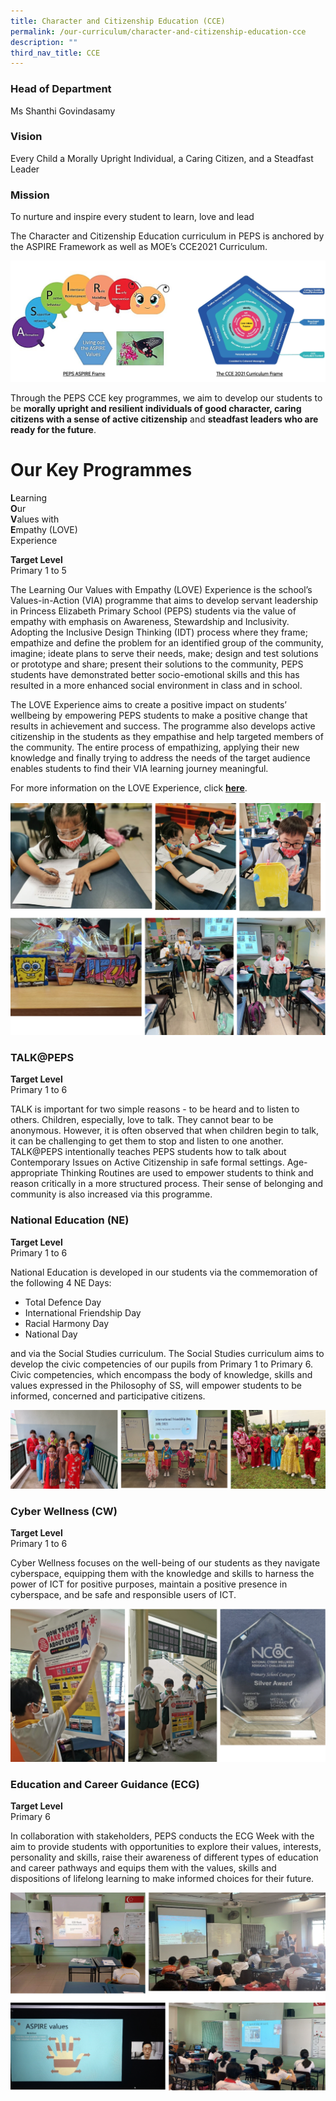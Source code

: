 ```yaml
---
title: Character and Citizenship Education (CCE)
permalink: /our-curriculum/character-and-citizenship-education-cce
description: ""
third_nav_title: CCE
---
```



### Head of Department

Ms Shanthi Govindasamy
  
### Vision

Every Child a Morally Upright Individual, a Caring Citizen, and a Steadfast Leader

### Mission

To nurture and inspire every student to learn, love and lead

The Character and Citizenship Education curriculum in PEPS is anchored by the ASPIRE Framework as well as MOE’s CCE2021 Curriculum.

![](/images/CCE.png)

Through the PEPS CCE key programmes, we aim to develop our students to be **morally upright and resilient individuals of good character, caring citizens with a sense of active citizenship** and **steadfast leaders who are ready for the future**. 

  

# Our Key Programmes  

**L**earning <br>
**O**ur <br>
**V**alues with <br>
**E**mpathy (LOVE)<br>
Experience

  

**Target Level** <br>
Primary 1 to 5  

  

The Learning Our Values with Empathy (LOVE) Experience is the school’s Values-in-Action (VIA) programme that aims to develop servant leadership in Princess Elizabeth Primary School (PEPS) students via the value of empathy with emphasis on Awareness, Stewardship and Inclusivity. Adopting the Inclusive Design Thinking (IDT) process where they frame; empathize and define the problem for an identified group of the community, imagine; ideate plans to serve their needs, make; design and test solutions or prototype and share; present their solutions to the community, PEPS students have demonstrated better socio-emotional skills and this has resulted in a more enhanced social environment in class and in school.

The LOVE Experience aims to create a positive impact on students’ wellbeing by empowering PEPS students to make a positive change that results in achievement and success. The programme also develops active citizenship in the students as they empathise and help targeted members of the community. The entire process of empathizing, applying their new knowledge and finally trying to address the needs of the target audience enables students to find their VIA learning journey meaningful.

For more information on the LOVE Experience, click **[here](https://princesselizabethpri.moe.edu.sg/signature-programmes-n-events/learning-for-life-programme-student-leadership-n-via/values-in-action-via)**.


![](/images/CCE2.png)

### TALK@PEPS
  

**Target Level**  <br>
Primary 1 to 6
  
TALK is important for two simple reasons - to be heard and to listen to others. Children, especially, love to talk. They cannot bear to be anonymous. However, it is often observed that when children begin to talk, it can be challenging to get them to stop and listen to one another. TALK@PEPS intentionally teaches PEPS students how to talk about Contemporary Issues on Active Citizenship in safe formal settings. Age-appropriate Thinking Routines are used to empower students to think and reason critically in a more structured process. Their sense of belonging and community is also increased via this programme.  
  
### National Education (NE)
  
**Target Level** <br>
Primary 1 to 6

National Education is developed in our students via the commemoration of the following 4 NE Days:

*   Total Defence Day 
*   International Friendship Day
*   Racial Harmony Day
*   National Day

and via the Social Studies curriculum. The Social Studies curriculum aims to develop the civic competencies of our pupils from Primary 1 to Primary 6. Civic competencies, which encompass the body of knowledge, skills and values expressed in the Philosophy of SS, will empower students to be informed, concerned and participative citizens.

![](/images/CCE3.png)

### Cyber Wellness (CW)   
  

**Target Level** <br>
Primary 1 to 6

Cyber Wellness focuses on the well-being of our students as they navigate cyberspace, equipping them with the knowledge and skills to harness the power of ICT for positive purposes, maintain a positive presence in cyberspace, and be safe and responsible users of ICT.

![](/images/CCE4.png)

### Education and Career Guidance (ECG)
  

**Target Level** <br>
Primary 6

In collaboration with stakeholders, PEPS conducts the ECG Week with the aim to provide students with opportunities to explore their values, interests, personality and skills, raise their awareness of different types of education and career pathways and equips them with the values, skills and dispositions of lifelong learning to make informed choices for their future.

![](/images/CCE5.png)